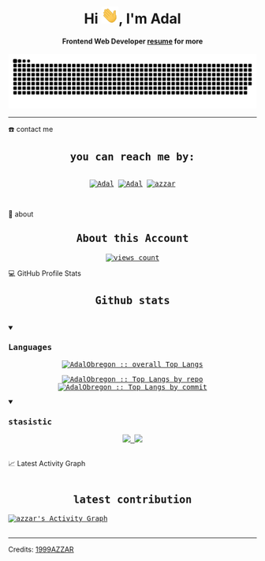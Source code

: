 <div align="center">
<h1 align="center">Hi <img width="35" src="https://github.com/AdalObregon/AdalObregon/blob/main/assets/img/waving.gif">, I'm Adal</h1>
<h4 align="center">Frontend Web Developer  <a href="https://github.com/AdalObregon/AdalObregon/blob/main/assets/doc/adal_resume.pdf" target="_blank">resume</a> for more</h4>
</div>

<div align="center">
  <a href="https://AdalObregon.github.io/AdalObregon/">
  <img  src="https://github.com/AdalObregon/AdalObregon/blob/main/assets/img/grid-snake.svg"
       alt="snake" /></a>
</div>

-----
  <summary>☎️ contact me</summary>
<div>
  <samp>
    <h2 align="center">you can reach me by:</h2>
    <p align="center">
      <br/>
      <a href="https://www.linkedin.com/in/adal-obregon/" target="blank"><img align="center"
         src="https://img.shields.io/badge/linkedin-%231DA1F2.svg?style=for-the-badge&logo=linkedin&logoColor=white"
         alt="Adal" height="30"/></a>
      <a href="https://twitter.com/AdalObregon" target="blank"><img align="center"
        src="https://img.shields.io/badge/twitter-1DA1F2.svg?style=for-the-badge&logo=twitter&logoColor=white"
        alt="Adal" height="30"/></a>
      <a href="https://discord.com/users/742412946843369562" target="blank"><img align="center"
        src="https://img.shields.io/badge/Discord-5865F2?style=for-the-badge&logo=discord&logoColor=white"
        alt="azzar" height="30"/></a>
    </p>
      <br>
    </p>
  </samp>
</div>


  <summary>🧮 about</summary>
<div>
<samp>
<h2 align="center">About this Account</h2>
 <p align="center">
  <a href="github.com/AdalObregon" target="blank"><img align="center" 
     src="https://komarev.com/ghpvc/?username=AdalObregon&style=for-the-badge&label=PROFILE+VIEWS" height="25"
     alt="views count" /></a>

  </p>

 </samp>
</div>

  <summary>💻 GitHub Profile Stats</summary>
  <div>
  <samp>
    <h2 align="center"> Github stats </h2>
      <br/>
    <details open>
  <summary><h3>Languages</h3></summary>
            <p align="center">
        <a href="https://github.com/AdalObregon/">
          <img src="https://github-readme-stats.vercel.app/api/top-langs/?username=AdalObregon&langs_count=6&theme=gruvbox&layout=compact&hide_border=true"
          alt="AdalObregon :: overall Top Langs " /></a>
      </p>
        <p align="center">
          <a href="https://github.com/AdalObregon/">
          <img width="45%" src="https://github-profile-summary-cards.vercel.app/api/cards/repos-per-language?username=AdalObregon&theme=gruvbox&layout=compact&hide_border=true"
          alt="AdalObregon :: Top Langs by repo" />
          <img width="45%" src="https://github-profile-summary-cards.vercel.app/api/cards/most-commit-language?username=AdalObregon&theme=gruvbox&layout=compact&hide_border=true"
          alt="AdalObregon :: Top Langs by commit" />
          </a>
        </p>
    <details open>
  <summary><h3>stasistic</h3></summary>
        <p align="center">
          <a href="https://github.com/AdalObregon/">
          <img width="49.5%" src="https://github-readme-stats.vercel.app/api?username=AdalObregon&show_icons=true&theme=gruvbox&hide_border=true" />
          <img width="49.5%" src="https://github-readme-streak-stats.herokuapp.com/?user=AdalObregon&theme=gruvbox&hide_border=true" />
          </a>
       </p>
     <br>
     </samp>
  </div>    
</details>

  <summary>📈 Latest Activity Graph</summary>
  <samp>
  <br/>
  <h2 align="center"> latest contribution </h2>
<a href="https://github.com/ashutosh00710/github-readme-activity-graph">
  <img alt="azzar's Activity Graph" src="https://activity-graph.herokuapp.com/graph/?username=AdalObregon&bg_color=000&color=fff&line=00E676&point=fff&hide_border=true" /></a>
<br/>
  </samp>

<br/>

-----
Credits: [1999AZZAR](https://github.com/1999AZZAR)